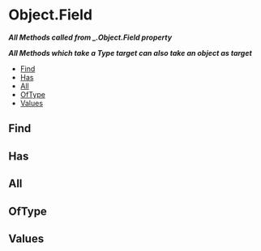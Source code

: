 #  Object.Field
***All Methods called from _.Object.Field property***

***All Methods which take a Type target can also take an object as target***

- [Find](#find)
- [Has](#has)
- [All](#all)
- [OfType](#oftype)
- [Values](#values)

## Find

## Has

## All

## OfType

## Values
